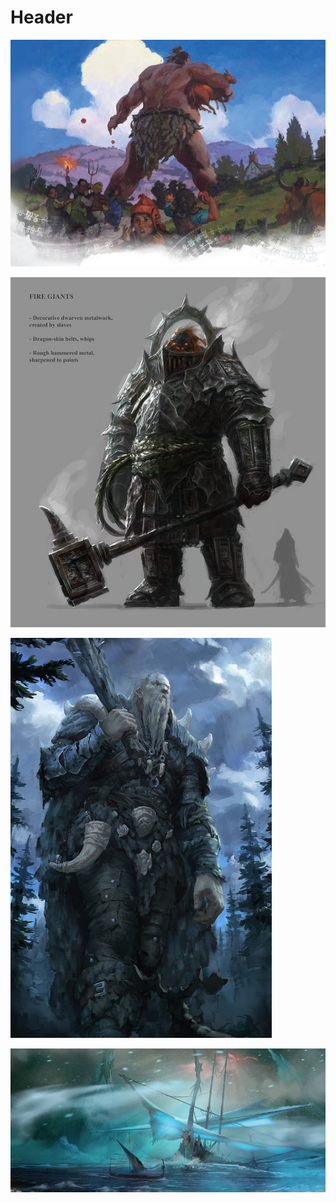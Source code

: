<!-- TITLE: Thegiants -->
<!-- SUBTITLE: A quick summary of Thegiants -->

# Header

![Hill Giant](/uploads/hill-giant.jpg "Hill Giant")

![Fire Giant](/uploads/fire-giant.jpg "Fire Giant")

![Frost Giant](/uploads/frost-giant.jpg "Frost Giant")

![Frost Giant Longship](/uploads/frost-giant-longship.jpg "Frost Giant Longship")